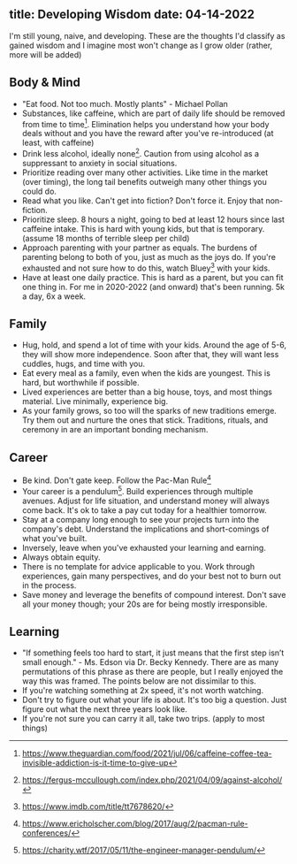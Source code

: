 title: Developing Wisdom
date: 04-14-2022
---

I'm still young, naive, and developing. These are the thoughts I'd classify as
gained wisdom and I imagine most won't change as I grow older (rather, more will
be added)


## Body & Mind

* "Eat food. Not too much. Mostly plants" - Michael Pollan
* Substances, like caffeine, which are part of daily life should be removed from
  time to time[^2]. Elimination helps you understand how your body deals without 
  and you have the reward after you've re-introduced (at least, with caffeine)
* Drink less alcohol, ideally none[^1]. Caution from using alcohol as a
  suppressant to anxiety in social situations.
* Prioritize reading over many other activities. Like time in the market (over
  timing), the long tail benefits outweigh many other things you could do.
* Read what you like. Can't get into fiction? Don't force it. Enjoy that
  non-fiction.
* Prioritize sleep. 8 hours a night, going to bed at least 12 hours since last caffeine
  intake. This is hard with young kids, but that is temporary. (assume 18
  months of terrible sleep per child)
* Approach parenting with your partner as equals. The burdens of parenting
  belong to both of you, just as much as the joys do. If you're exhausted and not
  sure how to do this, watch Bluey[^5] with your kids.
* Have at least one daily practice. This is hard as a parent, but you can fit one thing in. For me in 2020-2022 (and onward) that's been running. 5k a day, 6x a week.

## Family

* Hug, hold, and spend a lot of time with your kids. Around the age of 5-6, they
  will show more independence. Soon after that, they will want less cuddles,
  hugs, and time with you.
* Eat every meal as a family, even when the kids are youngest. This is hard, but
  worthwhile if possible.
* Lived experiences are better than a big house, toys, and most things material.
  Live minimally, experience big.
* As your family grows, so too will the sparks of new traditions emerge. Try them out and nurture the ones that stick. Traditions, rituals, and ceremony in are an important bonding mechanism.

## Career

* Be kind. Don't gate keep. Follow the Pac-Man Rule[^4]
* Your career is a pendulum[^3]. Build experiences through multiple avenues.
  Adjust for life situation, and understand money will always come back. It's ok
  to take a pay cut today for a healthier tomorrow.
* Stay at a company long enough to see your projects turn into the company's
  debt. Understand the implications and short-comings of what you've built.
* Inversely, leave when you've exhausted your learning and earning.
* Always obtain equity.
* There is no template for advice applicable to you. Work through experiences,
  gain many perspectives, and do your best not to burn out in the process.
* Save money and leverage the benefits of compound interest. Don't save all your
  money though; your 20s are for being mostly irresponsible.

## Learning

* "If something feels too hard to start, it just means that the first step isn’t small enough." - Ms. Edson via Dr. Becky Kennedy. There are as many permutations of this phrase as there are people, but I really enjoyed the way this was framed. The points below are not dissimilar to this.
* If you're watching something at 2x speed, it's not worth watching.
* Don't try to figure out what your life is about. It's too big a question. Just
  figure out what the next three years look like.
* If you're not sure you can carry it all, take two trips. (apply to most things)

[^1]: https://fergus-mccullough.com/index.php/2021/04/09/against-alcohol/
[^2]: https://www.theguardian.com/food/2021/jul/06/caffeine-coffee-tea-invisible-addiction-is-it-time-to-give-up
[^3]: https://charity.wtf/2017/05/11/the-engineer-manager-pendulum/
[^4]: https://www.ericholscher.com/blog/2017/aug/2/pacman-rule-conferences/
[^5]: https://www.imdb.com/title/tt7678620/
